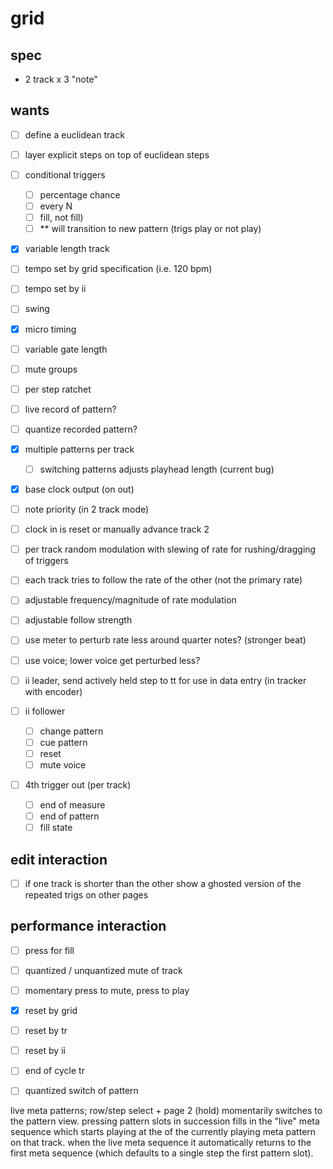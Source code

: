 # grid

## spec

- 2 track x 3 "note"

## wants

- [ ] define a euclidean track
- [ ] layer explicit steps on top of euclidean steps
- [ ] conditional triggers
  - [ ] percentage chance
  - [ ] every N
  - [ ] fill, not fill)
  - [ ] ** will transition to new pattern (trigs play or not play)
- [x] variable length track
- [ ] tempo set by grid specification (i.e. 120 bpm)
- [ ] tempo set by ii
- [ ] swing
- [x] micro timing
- [ ] variable gate length
- [ ] mute groups
- [ ] per step ratchet
- [ ] live record of pattern?
- [ ] quantize recorded pattern?
- [x] multiple patterns per track
  - [ ] switching patterns adjusts playhead length (current bug)
- [x] base clock output (on out)
- [ ] note priority (in 2 track mode)
- [ ] clock in is reset or manually advance track 2

- [ ] per track random modulation with slewing of rate for rushing/dragging of triggers
- [ ] each track tries to follow the rate of the other (not the primary rate)
- [ ] adjustable frequency/magnitude of rate modulation
- [ ] adjustable follow strength
- [ ] use meter to perturb rate less around quarter notes? (stronger beat)
- [ ] use voice; lower voice get perturbed less?

- [ ] ii leader, send actively held step to tt for use in data entry (in tracker with encoder)
- [ ] ii follower
  - [ ] change pattern
  - [ ] cue pattern
  - [ ] reset
  - [ ] mute voice

- [ ] 4th trigger out (per track)
  - [ ] end of measure
  - [ ] end of pattern
  - [ ] fill state

## edit interaction

- [ ] if one track is shorter than the other show a ghosted version of the
      repeated trigs on other pages
## performance interaction

- [ ] press for fill
- [ ] quantized / unquantized mute of track
- [ ] momentary press to mute, press to play
- [x] reset by grid
- [ ] reset by tr
- [ ] reset by ii
- [ ] end of cycle tr
- [ ] quantized switch of pattern


live meta patterns; row/step select + page 2 (hold) momentarily switches to the
pattern view. pressing pattern slots in succession fills in the "live" meta
sequence which starts playing at the of the currently playing meta pattern on
that track. when the live meta sequence it automatically returns to the first
meta sequence (which defaults to a single step the first pattern slot).